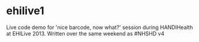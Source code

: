 ehilive1
========

Live code demo for 'nice barcode, now what?' session during HANDIHealth at EHILive 2013. Written over the same weekend as #NHSHD v4
